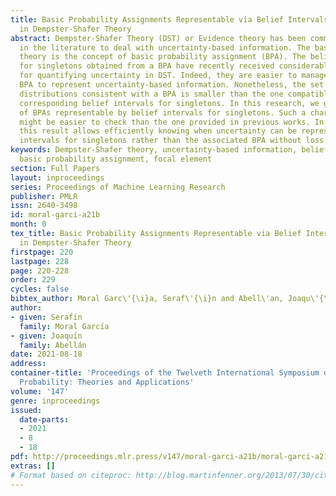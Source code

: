 ```yaml
---
title: Basic Probability Assignments Representable via Belief Intervals for Singletons
  in Dempster-Shafer Theory
abstract: Dempster-Shafer Theory (DST) or Evidence theory has been commonly employed
  in the literature to deal with uncertainty-based information. The basis of this
  theory is the concept of basic probability assignment (BPA). The belief intervals
  for singletons obtained from a BPA have recently received considerable attention
  for quantifying uncertainty in DST. Indeed, they are easier to manage than the corresponding
  BPA to represent uncertainty-based information. Nonetheless, the set of probability
  distributions consistent with a BPA is smaller than the one compatible with the
  corresponding belief intervals for singletons. In this research, we give a new characterization
  of BPAs representable by belief intervals for singletons. Such a characterization
  might be easier to check than the one provided in previous works. In practical applications,
  this result allows efficiently knowing when uncertainty can be represented via belief
  intervals for singletons rather than the associated BPA without loss of information.
keywords: Dempster-Shafer theory, uncertainty-based information, belief intervals,
  basic probability assignment, focal element
section: Full Papers
layout: inproceedings
series: Proceedings of Machine Learning Research
publisher: PMLR
issn: 2640-3498
id: moral-garci-a21b
month: 0
tex_title: Basic Probability Assignments Representable via Belief Intervals for Singletons
  in Dempster-Shafer Theory
firstpage: 220
lastpage: 228
page: 220-228
order: 229
cycles: false
bibtex_author: Moral Garc\'{\i}a, Seraf\'{\i}n and Abell\'an, Joaqu\'{\i}n
author:
- given: Serafı́n
  family: Moral Garcı́a
- given: Joaquı́n
  family: Abellán
date: 2021-08-18
address:
container-title: 'Proceedings of the Twelveth International Symposium on Imprecise
  Probability: Theories and Applications'
volume: '147'
genre: inproceedings
issued:
  date-parts:
  - 2021
  - 8
  - 18
pdf: http://proceedings.mlr.press/v147/moral-garci-a21b/moral-garci-a21b.pdf
extras: []
# Format based on citeproc: http://blog.martinfenner.org/2013/07/30/citeproc-yaml-for-bibliographies/
---
```

